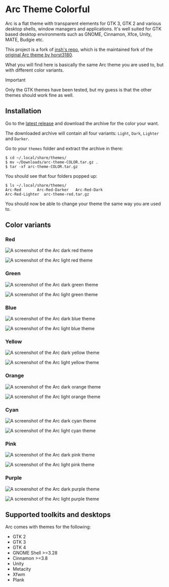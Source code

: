 # Arc Theme Colorful

Arc is a flat theme with transparent elements for GTK 3, GTK 2 and various desktop shells, window managers and applications. It's well suited for GTK based desktop environments such as GNOME, Cinnamon, Xfce, Unity, MATE, Budgie etc.

This project is a fork of [jnsh's repo](https://github.com/jnsh/arc-theme), which is the maintained fork of the [original Arc theme by horst3180](https://github.com/horst3180/arc-theme).

What you will find here is basically the same Arc theme you are used to, but with different color variants.

> [!IMPORTANT]
> Only the GTK themes have been tested, but my guess is that the other themes should work fine as well.

## Installation

Go to the [latest release](https://github.com/ShellCode33/arc-theme-colorful/releases/latest) and download the archive for the color your want.

The downloaded archive will contain all four variants: `Light`, `Dark`, `Lighter` and `Darker`.

Go to your `themes` folder and extract the archive in there:

```
$ cd ~/.local/share/themes/
$ mv ~/Downloads/arc-theme-COLOR.tar.gz .
$ tar -xf arc-theme-COLOR.tar.gz
```

You should see that four folders popped up:

```
$ ls ~/.local/share/themes/
Arc-Red       Arc-Red-Darker   Arc-Red-Dark
Arc-Red-Lighter  arc-theme-red.tar.gz
```

You should now be able to change your theme the same way you are used to.

## Color variants

### Red

![A screenshot of the Arc dark red theme](https://raw.githubusercontent.com/ShellCode33/arc-theme-colorful/master/.github/arc-dark-red.png)

![A screenshot of the Arc light red theme](https://raw.githubusercontent.com/ShellCode33/arc-theme-colorful/master/.github/arc-red.png)

### Green

![A screenshot of the Arc dark green theme](https://raw.githubusercontent.com/ShellCode33/arc-theme-colorful/master/.github/arc-dark-green.png)

![A screenshot of the Arc light green theme](https://raw.githubusercontent.com/ShellCode33/arc-theme-colorful/master/.github/arc-green.png)

### Blue

![A screenshot of the Arc dark blue theme](https://raw.githubusercontent.com/ShellCode33/arc-theme-colorful/master/.github/arc-dark-blue.png)

![A screenshot of the Arc light blue theme](https://raw.githubusercontent.com/ShellCode33/arc-theme-colorful/master/.github/arc-blue.png)

### Yellow

![A screenshot of the Arc dark yellow theme](https://raw.githubusercontent.com/ShellCode33/arc-theme-colorful/master/.github/arc-dark-yellow.png)

![A screenshot of the Arc light yellow theme](https://raw.githubusercontent.com/ShellCode33/arc-theme-colorful/master/.github/arc-yellow.png)

### Orange

![A screenshot of the Arc dark orange theme](https://raw.githubusercontent.com/ShellCode33/arc-theme-colorful/master/.github/arc-dark-orange.png)

![A screenshot of the Arc light orange theme](https://raw.githubusercontent.com/ShellCode33/arc-theme-colorful/master/.github/arc-orange.png)

### Cyan

![A screenshot of the Arc dark cyan theme](https://raw.githubusercontent.com/ShellCode33/arc-theme-colorful/master/.github/arc-dark-cyan.png)

![A screenshot of the Arc light cyan theme](https://raw.githubusercontent.com/ShellCode33/arc-theme-colorful/master/.github/arc-cyan.png)

### Pink

![A screenshot of the Arc dark pink theme](https://raw.githubusercontent.com/ShellCode33/arc-theme-colorful/master/.github/arc-dark-pink.png)

![A screenshot of the Arc light pink theme](https://raw.githubusercontent.com/ShellCode33/arc-theme-colorful/master/.github/arc-pink.png)

### Purple

![A screenshot of the Arc dark purple theme](https://raw.githubusercontent.com/ShellCode33/arc-theme-colorful/master/.github/arc-dark-purple.png)

![A screenshot of the Arc light purple theme](https://raw.githubusercontent.com/ShellCode33/arc-theme-colorful/master/.github/arc-purple.png)

## Supported toolkits and desktops

Arc comes with themes for the following:

- GTK 2
- GTK 3
- GTK 4
- GNOME Shell >=3.28
- Cinnamon >=3.8
- Unity
- Metacity
- Xfwm
- Plank

